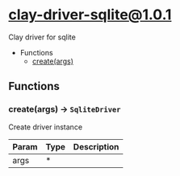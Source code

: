 # clay-driver-sqlite@1.0.1

Clay driver for sqlite

+ Functions
  + [create(args)](#clay-driver-sqlite-function-create)

## Functions

<a class='md-heading-link' name="clay-driver-sqlite-function-create" ></a>

### create(args) -> `SqliteDriver`

Create driver instance

| Param | Type | Description |
| ----- | --- | -------- |
| args | * |  |






